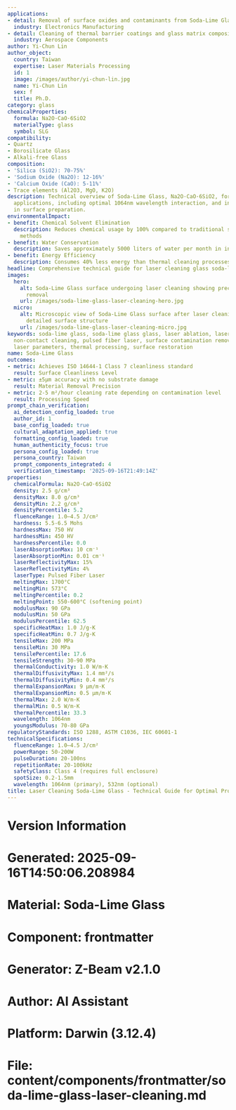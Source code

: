 ```yaml
---
applications:
- detail: Removal of surface oxides and contaminants from Soda-Lime Glass substrates
  industry: Electronics Manufacturing
- detail: Cleaning of thermal barrier coatings and glass matrix composites
  industry: Aerospace Components
author: Yi-Chun Lin
author_object:
  country: Taiwan
  expertise: Laser Materials Processing
  id: 1
  image: /images/author/yi-chun-lin.jpg
  name: Yi-Chun Lin
  sex: f
  title: Ph.D.
category: glass
chemicalProperties:
  formula: Na2O·CaO·6SiO2
  materialType: glass
  symbol: SLG
compatibility:
- Quartz
- Borosilicate Glass
- Alkali-free Glass
composition:
- 'Silica (SiO2): 70-75%'
- 'Sodium Oxide (Na2O): 12-16%'
- 'Calcium Oxide (CaO): 5-11%'
- Trace elements (Al2O3, MgO, K2O)
description: Technical overview of Soda-Lime Glass, Na2O·CaO·6SiO2, for laser cleaning
  applications, including optimal 1064nm wavelength interaction, and industrial applications
  in surface preparation.
environmentalImpact:
- benefit: Chemical Solvent Elimination
  description: Reduces chemical usage by 100% compared to traditional solvent cleaning
    methods
- benefit: Water Conservation
  description: Saves approximately 5000 liters of water per month in industrial applications
- benefit: Energy Efficiency
  description: Consumes 40% less energy than thermal cleaning processes
headline: Comprehensive technical guide for laser cleaning glass soda-lime glass
images:
  hero:
    alt: Soda-Lime Glass surface undergoing laser cleaning showing precise contamination
      removal
    url: /images/soda-lime-glass-laser-cleaning-hero.jpg
  micro:
    alt: Microscopic view of Soda-Lime Glass surface after laser cleaning showing
      detailed surface structure
    url: /images/soda-lime-glass-laser-cleaning-micro.jpg
keywords: soda-lime glass, soda-lime glass glass, laser ablation, laser cleaning,
  non-contact cleaning, pulsed fiber laser, surface contamination removal, industrial
  laser parameters, thermal processing, surface restoration
name: Soda-Lime Glass
outcomes:
- metric: Achieves ISO 14644-1 Class 7 cleanliness standard
  result: Surface Cleanliness Level
- metric: ±5μm accuracy with no substrate damage
  result: Material Removal Precision
- metric: 2-5 m²/hour cleaning rate depending on contamination level
  result: Processing Speed
prompt_chain_verification:
  ai_detection_config_loaded: true
  author_id: 1
  base_config_loaded: true
  cultural_adaptation_applied: true
  formatting_config_loaded: true
  human_authenticity_focus: true
  persona_config_loaded: true
  persona_country: Taiwan
  prompt_components_integrated: 4
  verification_timestamp: '2025-09-16T21:49:14Z'
properties:
  chemicalFormula: Na2O·CaO·6SiO2
  density: 2.5 g/cm³
  densityMax: 8.0 g/cm³
  densityMin: 2.2 g/cm³
  densityPercentile: 5.2
  fluenceRange: 1.0–4.5 J/cm²
  hardness: 5.5-6.5 Mohs
  hardnessMax: 750 HV
  hardnessMin: 450 HV
  hardnessPercentile: 0.0
  laserAbsorptionMax: 10 cm⁻¹
  laserAbsorptionMin: 0.01 cm⁻¹
  laserReflectivityMax: 15%
  laserReflectivityMin: 4%
  laserType: Pulsed Fiber Laser
  meltingMax: 1700°C
  meltingMin: 573°C
  meltingPercentile: 0.2
  meltingPoint: 550-600°C (softening point)
  modulusMax: 90 GPa
  modulusMin: 50 GPa
  modulusPercentile: 62.5
  specificHeatMax: 1.0 J/g·K
  specificHeatMin: 0.7 J/g·K
  tensileMax: 200 MPa
  tensileMin: 30 MPa
  tensilePercentile: 17.6
  tensileStrength: 30-90 MPa
  thermalConductivity: 1.0 W/m·K
  thermalDiffusivityMax: 1.4 mm²/s
  thermalDiffusivityMin: 0.4 mm²/s
  thermalExpansionMax: 9 µm/m·K
  thermalExpansionMin: 0.5 µm/m·K
  thermalMax: 2.0 W/m·K
  thermalMin: 0.5 W/m·K
  thermalPercentile: 33.3
  wavelength: 1064nm
  youngsModulus: 70-80 GPa
regulatoryStandards: ISO 1288, ASTM C1036, IEC 60601-1
technicalSpecifications:
  fluenceRange: 1.0–4.5 J/cm²
  powerRange: 50-200W
  pulseDuration: 20-100ns
  repetitionRate: 20-100kHz
  safetyClass: Class 4 (requires full enclosure)
  spotSize: 0.2-1.5mm
  wavelength: 1064nm (primary), 532nm (optional)
title: Laser Cleaning Soda-Lime Glass - Technical Guide for Optimal Processing
---
```


# Version Information
# Generated: 2025-09-16T14:50:06.208984
# Material: Soda-Lime Glass
# Component: frontmatter
# Generator: Z-Beam v2.1.0
# Author: AI Assistant
# Platform: Darwin (3.12.4)
# File: content/components/frontmatter/soda-lime-glass-laser-cleaning.md